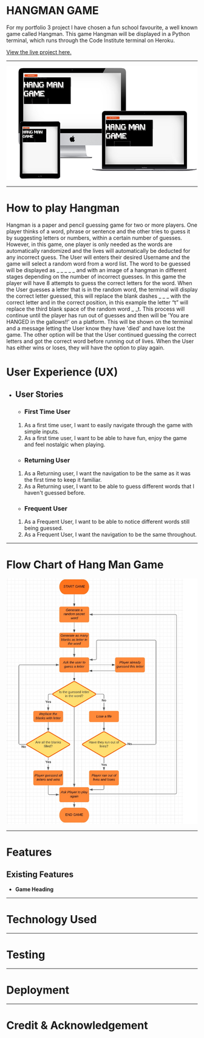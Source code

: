 # HANGMAN GAME

For my portfolio 3 project I have chosen a fun school favourite, a well known game called Hangman. This game Hangman will be displayed in a Python terminal, which runs through the Code Institute terminal on Heroku.

[View the live project here.](https://hangman-83.herokuapp.com/)

---

![page mock up.](assets/images/hangman-mock-up.JPG)

---
# How to play Hangman
Hangman is a paper and pencil guessing game for two or more players. One player thinks of a word, phrase or sentence and the other tries to guess it by suggesting letters or numbers, within a certain number of guesses.
However, in this game, one player is only needed as the words are automatically randomized and the lives will automatically be deducted for any incorrect guess. The User will enters their desired Username and the game will select a random word from a word list.
The word to be guessed will be displayed as _ _ _ _ _ and with an image of a hangman in different stages depending on the number of incorrect guesses. In this game the player will have 8 attempts to guess the correct letters for the word. When the User guesses a letter that is in the random word, the terminal will display the correct letter guessed, this will replace the blank dashes _ _ _ with the correct letter and in the correct position, in this example the letter “t” will replace the third blank space of the random word _ _t. This process will continue until the player has run out of guesses and then will be 'You are HANGED in the gallows!!' on a platform.  This will be shown on the terminal and a message letting the User know they have 'died' and have lost the game. The other option will be that the User continued guessing the correct letters and got the correct word before running out of lives. When the User has either wins or loses, they will have the option to play again.

# User Experience (UX)

+ ## User Stories
    - ### First Time User
    1. As a first time user, I want to easily navigate through the game with simple inputs.
    2. As a first time user, I want to be able to have fun, enjoy the game and feel nostalgic when playing.
    - ### Returning User
    1. As a Returning user, I want the navigation to be the same as it was the first time to keep it familiar.
     2. As a Returning user, I want to be able to guess different words that I haven't guessed before.
    - ### Frequent User
    1. As a Frequent User, I want to be able to notice different words still being guessed.
    2. As a Frequent User, I want the navigation to be the same throughout.

---
# Flow Chart of Hang Man Game
![Hang Man Flow Chart.](assets/images/flowchart-final-hangman.jpg)

----
# Features
## Existing Features

* **Game Heading**


---
# Technology Used

---
# Testing

---
# Deployment

---
# Credit & Acknowledgement



